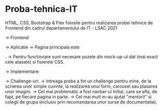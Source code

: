 # Proba-tehnica-IT
HTML, CSS, Bootstrap &amp; Flex folosite pentru realizarea probei tehnice de Frontend din cadrul departamentului de IT - LSAC 2021

-> Frontend

-> Aplicatie
  -> Pagina principala este <main page.html>.
  -> Pentru functionare sunt necesare pozele din mock-up-ul dat (mai exact cele atasate) si fisierele CSS.

-> Implementare:
  
-> Challenge-uri:
  -> Intreaga proba a fot un challenge pentru mine, de la scrierea unor simple cuvinte, la realizarea unui form, carousel sau plasarea unor imagini.
  -> Cel mai problematic a fost navbar-ul initial, care se afla, de fapt, pe fiecare pagina in parte.
  -> Cel mai mult m-au ajutat "mentorii" si colegii de grupa (inclusiv prin recomandarea unor surse de documentatie).

